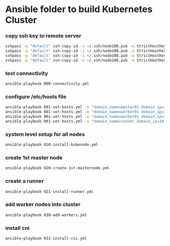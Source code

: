 # Ansible folder to build Kubernetes Cluster


### copy ssh key to remote server
```bash
sshpass -p "default" ssh-copy-id -i ~/.ssh/node108.pub -o StrictHostKeyChecking=accept-new  root@runner
sshpass -p "default" ssh-copy-id -i ~/.ssh/node108.pub -o StrictHostKeyChecking=accept-new  root@master01
sshpass -p "default" ssh-copy-id -i ~/.ssh/node108.pub -o StrictHostKeyChecking=accept-new  root@worker01
sshpass -p "default" ssh-copy-id -i ~/.ssh/node108.pub -o StrictHostKeyChecking=accept-new  root@worker02
```

### test connectivity
```bash
ansible-playbook 000-connectivity.yml 
```

### configure /etc/hosts file
```bash
ansible-playbook 001-set-hosts.yml -e "domain_name=master01 domain_ip=10.61.255.201"
ansible-playbook 001-set-hosts.yml -e "domain_name=worker01 domain_ip=10.61.255.202"
ansible-playbook 001-set-hosts.yml -e "domain_name=worker02 domain_ip=10.61.255.203"
ansible-playbook 001-set-hosts.yml -e "domain_name=runner domain_ip=10.61.255.101"
```

### system level setup for all nodes
```bash
ansible-playbook 010-install-kubenode.yml 
```

### create 1st master node
```bash
ansible-playbook 020-create-1st-masternode.yml 
```

### create a runner
```bash
ansible-playbook 021-install-runner.yml 
```

### add worker nodes into cluster
```bash
ansible-playbook 030-add-workers.yml 
```

### install cni
```bash
ansible-playbook 031-install-cni.yml 
```